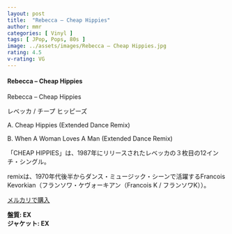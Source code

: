 ```yaml
---
layout: post
title:  "Rebecca – Cheap Hippies"
author: mmr
categories: [ Vinyl ]
tags: [ JPop, Pops, 80s ]
image: ../assets/images/Rebecca – Cheap Hippies.jpg
rating: 4.5
v-rating: VG
---
```


#### Rebecca – Cheap Hippies

Rebecca – Cheap Hippies

レベッカ / チープ ヒッピーズ

A. Cheap Hippies (Extended Dance Remix)

B. When A Woman Loves A Man (Extended Dance Remix)

「CHEAP HIPPIES」は、1987年にリリースされたレベッカの３枚目の12インチ・シングル。

remixは、1970年代後半からダンス・ミュージック・シーンで活躍するFrancois Kevorkian（フランソワ・ケヴォーキアン（Francois K / フランソワK））。

[メルカリで購入](https://jp.mercari.com/item/m51108809980?afid=6142608987)

<div class="mt-4 mb-4 d-flex align-items-center">
<strong class="mr-1">盤質: EX</strong>
</div>
<div class="mt-4 mb-4 d-flex align-items-center">
<strong class="mr-1">ジャケット: EX</strong>
</div>
